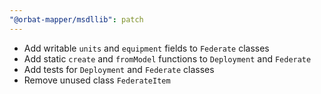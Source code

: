 ```yaml
---
"@orbat-mapper/msdllib": patch
---
```


- Add writable `units` and `equipment` fields to `Federate` classes
- Add static `create` and `fromModel` functions to `Deployment` and `Federate`
- Add tests for `Deployment` and `Federate` classes
- Remove unused class `FederateItem`
